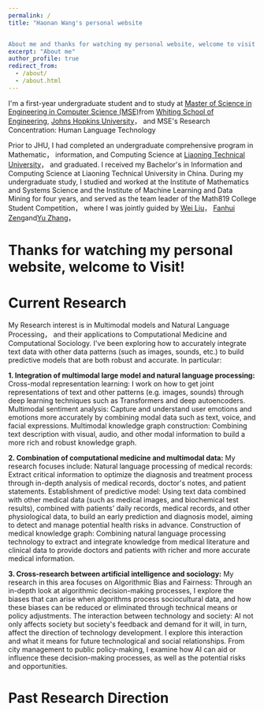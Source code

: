 ```yaml
---
permalink: /
title: "Haonan Wang's personal website


About me and thanks for watching my personal website, welcome to visit!"
excerpt: "About me"
author_profile: true
redirect_from: 
  - /about/
  - /about.html
---
```


 I'm a first-year undergraduate student and to study at [Master of Science in Engineering in Computer Science (MSE)](https://www.cs.jhu.edu/academic-programs/graduate-studies/mse-programs/)from [Whiting School of Engineering](https://engineering.jhu.edu/), [Johns Hopkins University](https://www.jhu.edu/)， and MSE's Research Concentration: Human Language Technology
 
 Prior to JHU, I had completed an undergraduate comprehensive program in Mathematic， information, and Computing Science at 
 [Liaoning Technical University](http://lxy.lntu.edu.cn/)， and graduated. I received my Bachelor's in Information and Computing Science at Liaoning Technical University in China. During my undergraduate study, I studied and worked at the Institute of Mathematics and Systems Science and the Institute of Machine Learning and Data Mining for four years, and served as the team leader of the Math819 College Student Competition， where I was jointly guided by [Wei Liu](http://lxy.lntu.edu.cn/info/1068/2235.htm)， [Fanhui Zeng](http://lxy.lntu.edu.cn/info/1068/2232.htm)and[Yu Zhang](http://lxy.lntu.edu.cn/info/1068/2242.htm)，



Thanks for watching my personal website, welcome to Visit!
======
Current Research
======
My Research interest is in Multimodal models and Natural Language Processing， and their applications to Computational Medicine and Computational Sociology. I've been exploring how to accurately integrate text data with other data patterns (such as images, sounds, etc.) to build predictive models that are both robust and accurate.
In particular:

**1. Integration of multimodal large model and natural language processing:**
Cross-modal representation learning: I work on how to get joint representations of text and other patterns (e.g. images, sounds) through deep learning techniques such as Transformers and deep autoencoders. Multimodal sentiment analysis: Capture and understand user emotions and emotions more accurately by combining modal data such as text, voice, and facial expressions. Multimodal knowledge graph construction: Combining text description with visual, audio, and other modal information to build a more rich and robust knowledge graph.

**2. Combination of computational medicine and multimodal data:**
 My research focuses include: Natural language processing of medical records: Extract critical information to optimize the diagnosis and treatment process through in-depth analysis of medical records, doctor's notes, and patient statements. Establishment of predictive model: Using text data combined with other medical data (such as medical images, and biochemical test results), combined with patients' daily records, medical records, and other physiological data, to build an early prediction and diagnosis model, aiming to detect and manage potential health risks in advance.
Construction of medical knowledge graph: Combining natural language processing technology to extract and integrate knowledge from medical literature and clinical data to provide doctors and patients with richer and more accurate medical information.

**3. Cross-research between artificial intelligence and sociology:**
 My research in this area focuses on Algorithmic Bias and Fairness: Through an in-depth look at algorithmic decision-making processes, I explore the biases that can arise when algorithms process sociocultural data, and how these biases can be reduced or eliminated through technical means or policy adjustments. The interaction between technology and society: AI not only affects society but society's feedback and demand for it will, in turn, affect the direction of technology development. I explore this interaction and what it means for future technological and social relationships. From city management to public policy-making, I examine how AI can aid or influence these decision-making processes, as well as the potential risks and opportunities.

Past Research Direction
======

